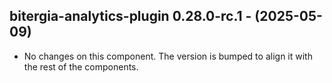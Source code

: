   ## bitergia-analytics-plugin 0.28.0-rc.1 - (2025-05-09)
  
  * No changes on this component. The version is bumped to align it
    with the rest of the components.
